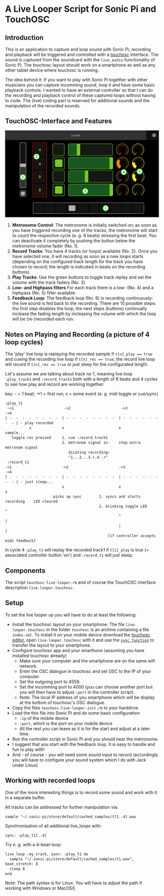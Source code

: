 # A Live Looper Script for Sonic Pi and TouchOSC

## Introduction

This is an application to capture and loop sound with Sonic Pi; recording and playback will be triggered and controlled with a [touchosc](https://hexler.net/docs/touchosc) interface. The sound is captured from the soundcard with the `live_audio`-functionality of Sonic Pi. The touchosc layout should work on a smartphone as well as any other tablet device where touchosc is running.

The idea behind it: If you want to play with Sonic Pi together with other musicians you can capture incomming sound, loop it and have some basic playback controls. I wanted to have an external controller so that I can do the recording and playback control of these captured loops without having to code. The (live) coding part is reserved for additional sounds and the manipulation of the recorded sounds.

## TouchOSC-Interface and Features

![Live Looper touchosc interface](overview.png?raw=true "Live Looper touchosc interface")

1. **Metronome Control**: The metronome is initially switched on; as soon as you have triggered recording one of the tracks, the metronome will start to count the respective cycle (e. g. 8 beats) stressing the first beat. You can deactivate it completely by pushing the button below the metronome volume fader (No. 1).
2. **Record Tracks**: You have 4 tracks (or loops) available (No. 2). Once you have selected one, it will recording as soon as a new loops starts (depending on the configured track length for the track you have chosen to record; the length is indicated in beats on the recording buttons).
3. **Play Tracks**: Use the green buttons to toggle track replay and set the volume with the track faders (No. 3).
4. **Low- and Highpass filters** For each track there is a low- (No. 4) and a hiphpass (No. 5) filter available.
5. **Feedback Loop**: The feedback loop (No. 6) is recording continuously: the live sound is fed back to the recording. There are 10 possible steps: the first step disables the loop; the next steps (buttons) continually inclease the fading length by incleasing the volume with which the loop will be (re-)recorded each run.

## Notes on Playing and Recording (a picture of 4 loop cycles)

The 'play' live loop is replaying the recorded sample if `t[n]_play == true` and cueing the recording live loop if `t[n]_rec == true`; the record live loop will record if `t[n]_rec == true` or just sleep for the configurated length.

Let's assume we are talking about track no 1, meaning live loop `:play_track1` and `:record_track1` both with a length of 8 beats and 4 cycles to see how play and record are working together:

key: - = 1 beat; ->1 = first run; x = some event (e. g. midi toggle or cue/sync)

```
:play_t1
 ->1                       ->2                       ->3                     ->4
| -  -  -  -  -  -  -  -  | -  -  -  -  -  -  -  -  | -  -  -  -  -  -  -  - | - play recorded
           x              x                         x                            sample...
   toggle rec pressed     1. cue :record_track1
                          2. metronom signal in-    stop extra metronom signal
                             dicating recording:
                             "1...2...3.+.4..+"
 :record_t1
->1                       ->2                       ->3                      ->4
| -  -  -  -  -  -  -  -  | -  -  -  -  -  -  -  -  | -  -  -  -  -  -  -  - | - just sleep...
                          x                         x                       x
                      picks up sync        1. syncs and starts recording    LED cleared
                                           2. blinking toggle LED           ^
                                                    ^                       |
                                                    |                       |
                                               [if controller accepts midi feedback]
```

In cycle 4 `:play_t1` will replay the recorded track1 if `t[1]_play` is true (= associated controller button 'on') and `:record_t1` will just sleep.

## Components

The script `touchosc-live-looper.rb` and of course the TouchOSC interface description `live-looper.touchosc`.

## Setup

To set the live looper up you will have to do at least the following:

* Install the touchosc layout on your smartphone: The file `live-looper.touchosc` in the folder `touchosc` is an archive containing a file `index.xml`. To install it on your mobile device download the [touchosc editor](https://hexler.net/software/touchosc), open `live-looper.touchosc` with it and use the [`sync function`](https://hexler.net/docs/touchosc-editor-sync) to transfer the layout to your smartphone.
* Configure touchosc app and your smarthone (assuming you have installed touchosc already)
  * Make sure your computer and the smartphone are on the same wifi network.
  * Enter the OSC dialogue in touchosc and set OSC to the IP of your computer.
  * Set the outgoing port to 4559.
  * Set the incomming port to 4000 (you can choose another port but you will then have to adjust `:port` in the controller script).
  * Note: The local IP address of you smartphone which will be display at the bottom of touchosc's OSC dialogue.
* Copy the files `touchosc-live-looper-init.rb` to your harddrive 
* Load the this file into Sonic Pi and do some basic configuration:
  * `:ip` of the mobile device
  * `:port`, which is the port on your mobile device
  * All the rest you can leave as it is for the start and adjust at a later time.
* Run the controller script in Sonic Pi and you should hear the metronome.
* I suggest that you start with the feedback loop. It is easy to handle and fun to play with!
* And - of course - you will need some sound input to record (accordingly you will have to configure your sound system which I do with Jack under Linux)

## Working with recorded loops

One of the more interesting things is to record some sound and work with it in a separate buffer.

All tracks can be addressed for further manipulation via: 

```
sample "~/.sonic-pi/store/default/cached_samples/t[1..4].wav
```

Synchronisation of all additional live_loops with:

```
sync: :play_t1[..4]
```

Try e. g. with a 4-beat-loop:

```
live_loop :my_track, sync: :play_t1 do
  sample "~/.sonic-pi/store/default/cached_samples/t1.wav", beat_stretch: 8
  sleep 8
end
```

Note: The path syntax is for Linux. You will have to adjust the path if working with Windows or MacOSX.
